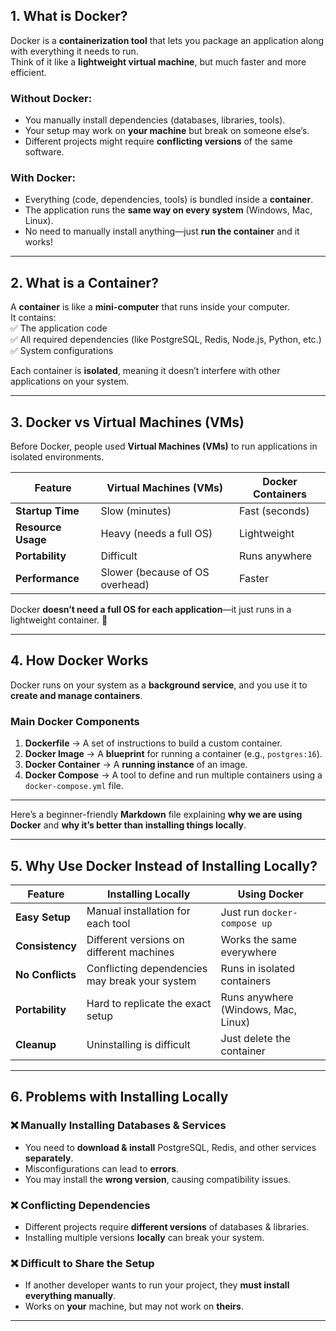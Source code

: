

## **1. What is Docker?**  
Docker is a **containerization tool** that lets you package an application along with everything it needs to run.  
Think of it like a **lightweight virtual machine**, but much faster and more efficient.

### **Without Docker:**  
- You manually install dependencies (databases, libraries, tools).  
- Your setup may work on **your machine** but break on someone else’s.  
- Different projects might require **conflicting versions** of the same software.  

### **With Docker:**  
- Everything (code, dependencies, tools) is bundled inside a **container**.  
- The application runs the **same way on every system** (Windows, Mac, Linux).  
- No need to manually install anything—just **run the container** and it works!  

---

## **2. What is a Container?**  
A **container** is like a **mini-computer** that runs inside your computer.  
It contains:  
✅ The application code  
✅ All required dependencies (like PostgreSQL, Redis, Node.js, Python, etc.)  
✅ System configurations  

Each container is **isolated**, meaning it doesn’t interfere with other applications on your system.

---

## **3. Docker vs Virtual Machines (VMs)**
Before Docker, people used **Virtual Machines (VMs)** to run applications in isolated environments.

| Feature         | Virtual Machines (VMs) | Docker Containers |
|---------------|-----------------|----------------|
| **Startup Time** | Slow (minutes) | Fast (seconds) |
| **Resource Usage** | Heavy (needs a full OS) | Lightweight |
| **Portability** | Difficult | Runs anywhere |
| **Performance** | Slower (because of OS overhead) | Faster |

Docker **doesn’t need a full OS for each application**—it just runs in a lightweight container. 🚀  

---

## **4. How Docker Works**
Docker runs on your system as a **background service**, and you use it to **create and manage containers**.

### **Main Docker Components**
1. **Dockerfile** → A set of instructions to build a custom container.  
2. **Docker Image** → A **blueprint** for running a container (e.g., `postgres:16`).  
3. **Docker Container** → A **running instance** of an image.  
4. **Docker Compose** → A tool to define and run multiple containers using a `docker-compose.yml` file.  

---


Here’s a beginner-friendly **Markdown** file explaining **why we are using Docker** and **why it’s better than installing things locally**.

---



## **5. Why Use Docker Instead of Installing Locally?**  

| Feature         | Installing Locally | Using Docker |
|---------------|-----------------|-------------|
| **Easy Setup** | Manual installation for each tool | Just run `docker-compose up` |
| **Consistency** | Different versions on different machines | Works the same everywhere |
| **No Conflicts** | Conflicting dependencies may break your system | Runs in isolated containers |
| **Portability** | Hard to replicate the exact setup | Runs anywhere (Windows, Mac, Linux) |
| **Cleanup** | Uninstalling is difficult | Just delete the container |

---

## **6. Problems with Installing Locally**
### ❌ **Manually Installing Databases & Services**  
- You need to **download & install** PostgreSQL, Redis, and other services **separately**.  
- Misconfigurations can lead to **errors**.  
- You may install the **wrong version**, causing compatibility issues.  

### ❌ **Conflicting Dependencies**  
- Different projects require **different versions** of databases & libraries.  
- Installing multiple versions **locally** can break your system.  

### ❌ **Difficult to Share the Setup**  
- If another developer wants to run your project, they **must install everything manually**.  
- Works on **your** machine, but may not work on **theirs**.

---

